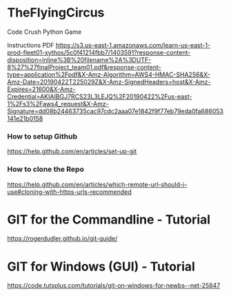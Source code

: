 # TheFlyingCircus
Code Crush Python Game

Instructions PDF
https://s3.us-east-1.amazonaws.com/learn-us-east-1-prod-fleet01-xythos/5c0f41214fbb7/1403591?response-content-disposition=inline%3B%20filename%2A%3DUTF-8%27%27finalProject_team01.pdf&response-content-type=application%2Fpdf&X-Amz-Algorithm=AWS4-HMAC-SHA256&X-Amz-Date=20190422T225029Z&X-Amz-SignedHeaders=host&X-Amz-Expires=21600&X-Amz-Credential=AKIAIBGJ7RCS23L3LEJQ%2F20190422%2Fus-east-1%2Fs3%2Faws4_request&X-Amz-Signature=dd08b24463735cac97cdc2aaa07e1842f9f77eb79eda0fa686053141e21b0158


### How to setup Github
https://help.github.com/en/articles/set-up-git

### How to clone the Repo
https://help.github.com/en/articles/which-remote-url-should-i-use#cloning-with-https-urls-recommended

# GIT for the Commandline - Tutorial
https://rogerdudler.github.io/git-guide/

# GIT for Windows (GUI) - Tutorial
https://code.tutsplus.com/tutorials/git-on-windows-for-newbs--net-25847
